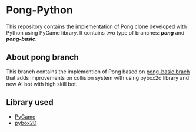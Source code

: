 # Pong-Python
This repository contains the implementation of Pong clone developed with Python using PyGame library.
It contains two type of branches: ***pong*** and ***pong-basic***.

## About pong branch
This branch contains the implemention of Pong based on [pong-basic brach](https://github.com/bottamichele/Pong-Python/tree/pong-basic)
that adds improvements on collision system with using pybox2d library and new AI bot with high skill bot.

## Library used
- [PyGame](https://www.pygame.org/)
- [pybox2D](https://github.com/pybox2d/pybox2d)
